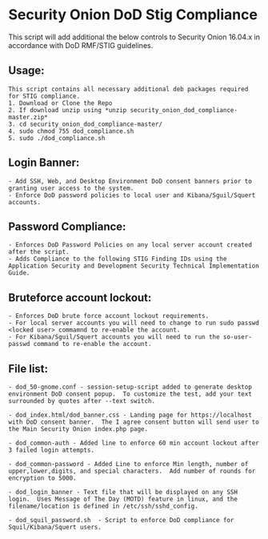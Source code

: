 # Security Onion DoD Stig Compliance
This script will add additional the below controls to Security Onion 16.04.x in accordance with DoD RMF/STIG guidelines.  

## Usage:
    This script contains all necessary additional deb packages required for STIG compliance.  
    1. Download or Clone the Repo
    2. If download unzip using *unzip security_onion_dod_compliance-master.zip*
    3. cd security_onion_dod_compliance-master/
    4. sudo chmod 755 dod_compliance.sh
    5. sudo ./dod_compliance.sh
    
## Login Banner:
    - Add SSH, Web, and Desktop Environment DoD consent banners prior to granting user access to the system.
    - Enforce DoD password policies to local user and Kibana/Sguil/Squert accounts.

## Password Compliance:
    - Enforces DoD Password Policies on any local server account created after the script.
    - Adds Compliance to the following STIG Finding IDs using the Application Security and Development Security Technical Implementation Guide.
    
## Bruteforce account lockout:
    - Enforces DoD brute force account lockout requirements.
    - For local server accounts you will need to change to run sudo passwd <locked user> commamnd to re-enable the account.
    - For Kibana/Sguil/Squert accounts you will need to run the so-user-passwd command to re-enable the account.
       
## File list:

    - dod_50-gnome.conf - session-setup-script added to generate desktop environment DoD consent popup.  To customize the test, add your text surrounded by quotes after --text switch.

    - dod_index.html/dod_banner.css - Landing page for https://localhost with DoD consent banner.  The I agree consent button will send user to the Main Security Onion index.php page.

    - dod_common-auth - Added line to enforce 60 min account lockout after 3 failed login attempts.  

    - dod_common-password - Added Line to enforce Min length, number of upper,lower,digits, and special characters.  Add number of rounds for encryption to 5000.

    - dod_login_banner - Text file that will be displayed on any SSH login.  Uses Message of The Day (MOTD) feature in linux, and the filename/location is defined in /etc/ssh/sshd_config.

    - dod_squil_password.sh  - Script to enforce DoD compliance for Squil/Kibana/Squert users.
